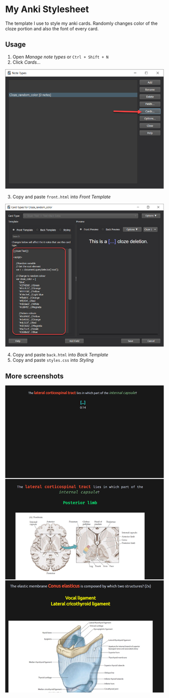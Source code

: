 # My Anki Stylesheet

The template I use to style my anki cards. Randomly changes color of the cloze portion and also the font of every card.

## Usage

1. Open *Manage note types* or `Ctrl + Shift + N`
2. Click *Cards...*

![Screenshot](https://github.com/BigFatDuck1/random_cloze_color_anki/blob/master/images/screenshot5.png)

3. Copy and paste `front.html` into *Front Template*

![Screenshot](https://github.com/BigFatDuck1/random_cloze_color_anki/blob/master/images/screenshot4.png)

4. Copy and paste `back.html` into *Back Template*
5. Copy and paste `styles.css` into *Styling*

## More screenshots

![Screenshot](https://github.com/BigFatDuck1/random_cloze_color_anki/blob/master/images/screenshot3.png) <br>
![Screenshot](https://github.com/BigFatDuck1/random_cloze_color_anki/blob/master/images/screenshot2.png) <br>
![Screenshot](https://github.com/BigFatDuck1/random_cloze_color_anki/blob/master/images/screenshot1.png) <br>
